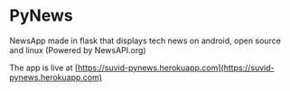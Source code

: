 # PyNews
NewsApp made in flask that displays tech news on android, open source and linux (Powered by NewsAPI.org)

The app is live at [https://suvid-pynews.herokuapp.com](https://suvid-pynews.herokuapp.com)
